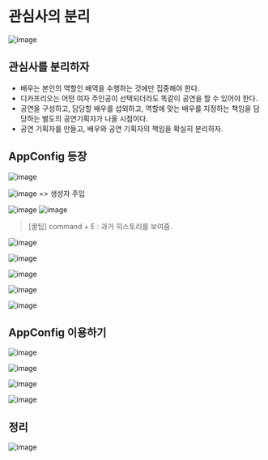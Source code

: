 # 관심사의 분리
![image](https://user-images.githubusercontent.com/37948906/141430353-11c1652e-848c-4211-b515-c4db97000ac8.png)

## 관심사를 분리하자
- 배우는 본인의 역할인 배역을 수행하는 것에만 집중해야 한다.
- 디카프리오는 어떤 여자 주인공이 선택되더라도 똑같이 공연을 할 수 있어야 한다.
- 공연을 구성하고, 담당할 배우를 섭외하고, 역할에 맞는 배우를 지정하는 책임을 담당하는 별도의 공연기획자가 나올 시점이다.
- 공연 기획자를 만들고, 배우와 공연 기획자의 책임을 확실히 분리하자.

## AppConfig 등장

![image](https://user-images.githubusercontent.com/37948906/141431303-0695b48a-840c-41da-98ec-2c288d5e4d51.png)

![image](https://user-images.githubusercontent.com/37948906/141431360-7dcc5288-1765-4d3f-a024-0b35d37420e4.png)
=> 생성자 주입

![image](https://user-images.githubusercontent.com/37948906/141431760-c69f2322-351f-4986-b55a-25234bbdb49b.png)
![image](https://user-images.githubusercontent.com/37948906/141431803-f1bd8e59-2bbe-4eec-a295-6d8342dc2714.png)

> [꿀팁] command + E : 과거 히스토리를 보여줌.

![image](https://user-images.githubusercontent.com/37948906/141432118-8a4acb50-f5e2-4870-9003-d10625020e9e.png)


![image](https://user-images.githubusercontent.com/37948906/141432118-8a4acb50-f5e2-4870-9003-d10625020e9e.png)

![image](https://user-images.githubusercontent.com/37948906/141432259-2cd38f10-1149-45c5-bbb6-69aa3b95e675.png)

![image](https://user-images.githubusercontent.com/37948906/141432341-3f4018c7-c80b-4d52-85b2-a92e7f00b0e5.png)

![image](https://user-images.githubusercontent.com/37948906/141432517-9df2dddf-0ea1-4fea-98d5-90e82e120415.png)

## AppConfig 이용하기
![image](https://user-images.githubusercontent.com/37948906/141432752-df96c042-4904-4fff-b1e9-d22ddf7cc651.png)

![image](https://user-images.githubusercontent.com/37948906/141432889-94b8e2e8-a742-4112-b924-d3006cf8f66d.png)

![image](https://user-images.githubusercontent.com/37948906/141433191-de7a0235-2f00-449d-a2fe-de2b80218f24.png)

![image](https://user-images.githubusercontent.com/37948906/141433216-e69e7ebe-2651-4f58-b13e-cb96663ca237.png)

## 정리
![image](https://user-images.githubusercontent.com/37948906/141433282-4411e572-9ed4-4e31-9669-af6da20119ab.png)
